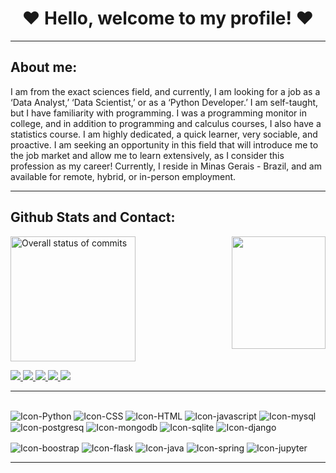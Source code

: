 <head>
  <h1 align="center"> ❤️ Hello, welcome to my profile! ❤️ </h1>
</head>

---

<div>
  <h2>About me:</h2>
  <p>
    I am from the exact sciences field, and currently, I am looking for a job as a ‘Data Analyst,’ ‘Data Scientist,’ or as a ‘Python Developer.’ I am self-taught, but I have familiarity with programming. I was a programming monitor in college, and in addition to programming and calculus courses, I also have a statistics course. I am highly dedicated, a quick learner, very sociable, and proactive. I am seeking an opportunity in this field that will introduce me to the job market and allow me to learn extensively, as I consider this profession as my career! Currently, I reside in Minas Gerais - Brazil, and am available for remote, hybrid, or in-person employment.
  </p>
</div>

---

<div>
  <h2>Github Stats and Contact:</h2>
  <div>
    <img height="200" weight="200" align="center" alt="Overall status of commits" src="https://github-readme-stats.vercel.app/api?username=Kadekaro&show_icons=true&theme=radical">
    <img src = "https://github.com/Kadekaro/Profile/assets/38010624/e2532a6f-da69-4d9a-ae76-0ff253a9ca75" height="180" width="150" align="right">
  </div>
  <p></p>
  <a href="https://instagram.com/kadekaro">  
    <img align"center" src= "https://img.shields.io/badge/Instagram-E4405F?style=for-the-badge&logo=instagram&logoColor=white">
  </a>
  <a href="https://www.kaggle.com/wesleykadekaro"> 
    <img src= "https://img.shields.io/badge/Kaggle-20BEFF?style=for-the-badge&logo=Kaggle&logoColor=white"> 
  </a>
  <a href="https://www.linkedin.com/in/kadekaro/"> 
    <img src= "https://img.shields.io/badge/LinkedIn-0077B5?style=for-the-badge&logo=linkedin&logoColor=white"> 
  </a>
  <a href="https://www.facebook.com/kadekaro"> 
    <img src= "https://img.shields.io/badge/Facebook-1877F2?style=for-the-badge&logo=facebook&logoColor=whit"> 
  </a>
  <a href="https://github.com/Kadekaro"> 
    <img src= "https://img.shields.io/badge/GitHub-100000?style=for-the-badge&logo=github&logoColor=white"> 
  </a>
</div>

---

<div>
  <h2> </h2>
  <img align="center" alt="Icon-Python" src="https://img.shields.io/badge/Python-14354C?style=for-the-badge&logo=python&logoColor=white">
  <img align="center" alt="Icon-CSS" src="https://img.shields.io/badge/CSS3-1572B6?style=for-the-badge&logo=css3&logoColor=white">
  <img align="center" alt="Icon-HTML" src="https://img.shields.io/badge/HTML5-E34F26?style=for-the-badge&logo=html5&logoColor=white">
  <img align="center" alt="Icon-javascript" src="https://img.shields.io/badge/JavaScript-323330?style=for-the-badge&logo=javascript&logoColor=F7DF1E">
  <img align="center" alt="Icon-mysql" src="https://img.shields.io/badge/MySQL-00000F?style=for-the-badge&logo=mysql&logoColor=white">
  <img align="center" alt="Icon-postgresq" src="https://img.shields.io/badge/PostgreSQL-316192?style=for-the-badge&logo=postgresql&logoColor=white">
  <img align="center" alt="Icon-mongodb" src="https://img.shields.io/badge/MongoDB-4EA94B?style=for-the-badge&logo=mongodb&logoColor=white">
  <img align="center" alt="Icon-sqlite" src="https://img.shields.io/badge/SQLite-07405E?style=for-the-badge&logo=sqlite&logoColor=white">
  <img align="center" alt="Icon-django" src="https://img.shields.io/badge/Django-092E20?style=for-the-badge&logo=django&logoColor=white">
  <p></p>
  <img align="center" alt="Icon-boostrap" src="https://img.shields.io/badge/Bootstrap-563D7C?style=for-the-badge&logo=bootstrap&logoColor=white">
  <img align="center" alt="Icon-flask" src="https://img.shields.io/badge/Flask-000000?style=for-the-badge&logo=flask&logoColor=white">
  <img align="center" alt="Icon-java" src="https://img.shields.io/badge/Java-ED8B00?style=for-the-badge&logo=openjdk&logoColor=white">
  <img align="center" alt="Icon-spring" src="https://img.shields.io/badge/Spring-6DB33F?style=for-the-badge&logo=spring&logoColor=white">
  <img align="center" alt="Icon-jupyter" src="https://img.shields.io/badge/Made%20with-Jupyter-orange?style=for-the-badge&logo=Jupyter">
</div>

---
